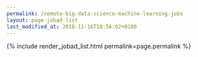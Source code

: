 ```yaml
---
permalink: /remote-big-data-science-machine-learning-jobs
layout: page-jobad-list
last_modified_at: 2018-11-16T18:56:02+0100
---
```

{% include render_jobad_list.html permalink=page.permalink %}
